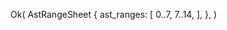 Ok(
    AstRangeSheet {
        ast_ranges: [
            0..7,
            7..14,
        ],
    },
)